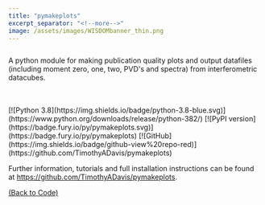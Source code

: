 ```yaml
---
title: "pymakeplots"
excerpt_separator: "<!--more-->"
image: /assets/images/WISDOMbanner_thin.png
---
```

<figure style="width: 200px" class="align-left"><a href="{{ site.baseurl }}{{page.url}}">
  <img src="{{ site.url }}{{ site.baseurl }}/assets/images/pymakeplots.png" alt=""></a>
</figure>


A python module for making publication quality plots and output datafiles (including moment zero, one, two, PVD's and spectra) from interferometric datacubes. <br><br>

<br>
[![Python 3.8](https://img.shields.io/badge/python-3.8-blue.svg)](https://www.python.org/downloads/release/python-382/) [![PyPI version](https://badge.fury.io/py/pymakeplots.svg)](https://badge.fury.io/py/pymakeplots) 
 [![GitHub](https://img.shields.io/badge/github-view%20repo-red)](https://github.com/TimothyADavis/pymakeplots)
<br>
<!--more-->

Further information, tutorials and full installation instructions can be found at <a href="https://github.com/TimothyADavis/pymakeplots">https://github.com/TimothyADavis/pymakeplots</a>.

<a href="{{ site.url }}{{ site.baseurl }}/codes/">(Back to Code)</a>
	